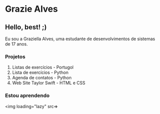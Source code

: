 # Grazie Alves 


## Hello, best! ;)

Eu sou a Graziella Alves, uma estudante de desenvolvimentos de sistemas de 17 anos. 

### Projetos
1. Listas de exercícios - Portugol
2. Lista de exercícios - Python
3. Agenda de contatos - Python
4. Web Site Taylor Swift - HTML e CSS


### Estou aprendendo 
<img loading="lazy" src=<i class="devicon-threedsmax-plain "></i>>
          

<!--
**graziealves/graziealves** is a ✨ _special_ ✨ repository because its `README.md` (this file) appears on your GitHub profile.

Here are some ideas to get you started:

- 🔭 I’m currently working on ...
- 🌱 I’m currently learning ...
- 👯 I’m looking to collaborate on ...
- 🤔 I’m looking for help with ...
- 💬 Ask me about ...
- 📫 How to reach me: ...
- 😄 Pronouns: ...
- ⚡ Fun fact: ...
-->
